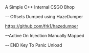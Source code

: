 A Simple C++ Internal CSGO Bhop

-- Offsets Dumped using HazeDumper 

https://github.com/frk1/hazedumper

--Active On Injection Manually Mapped 

-- END Key To Panic Unload

